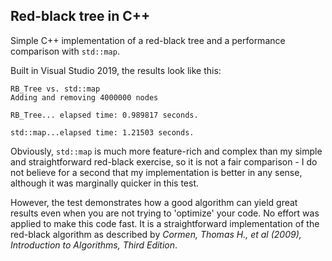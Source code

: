## Red-black tree in C++

Simple C++ implementation of a red-black tree and
a performance comparison with `std::map`.

Built in Visual Studio 2019, the results look like this:


```
RB_Tree vs. std::map
Adding and removing 4000000 nodes

RB_Tree... elapsed time: 0.989817 seconds.

std::map...elapsed time: 1.21503 seconds.
```

Obviously, `std::map` is much more feature-rich and complex than
my simple and straightforward red-black exercise, so it is not
a fair comparison - I do not believe for a second that my implementation
is better in any sense, although it was marginally quicker in this test.

However, the test demonstrates how a good algorithm can yield great
results even when you are not trying to 'optimize' your code.
No effort was applied to make this code fast. It is a straightforward
implementation of the red-black algorithm as described by
*Cormen, Thomas H., et al (2009), Introduction to Algorithms, Third Edition*.
